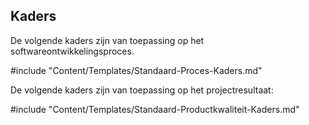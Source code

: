 ## Kaders

De volgende kaders zijn van toepassing op het softwareontwikkelingsproces.

#include "Content/Templates/Standaard-Proces-Kaders.md"

De volgende kaders zijn van toepassing op het projectresultaat:

#include "Content/Templates/Standaard-Productkwaliteit-Kaders.md"
